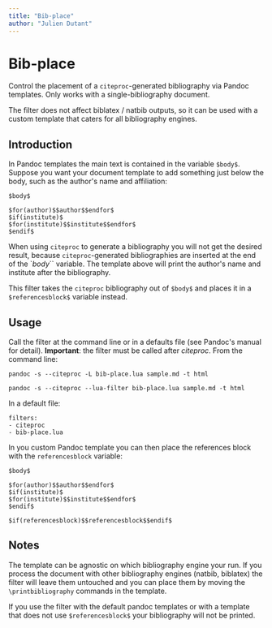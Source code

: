 ```yaml
---
title: "Bib-place"
author: "Julien Dutant"
---
```


Bib-place
=======

Control the placement of a `citeproc`-generated bibliography
via Pandoc templates. Only works with a single-bibliography
document.

The filter does not affect biblatex / natbib outputs, so it can be
used with a custom template that caters for all bibliography engines.

Introduction
------------

In Pandoc templates the main text is contained in the variable
`$body$`. Suppose you want your document template to add something
just below the body, such as the author's name and affiliation:

```
$body$

$for(author)$$author$$endfor$
$if(institute)$
$for(institute)$$institute$$endfor$
$endif$

```

When using `citeproc` to generate a bibliography you will not get
the desired result, because `citeproc`-generated bibliographies
are inserted at the end of the `$body$`` variable. The template
above will print the author's name and institute after the
bibliography.

This filter takes the `citeproc` bibliography out of `$body$` and
places it in a `$referencesblock$` variable instead.

Usage
----

Call the filter at the command line or in a defaults file (see Pandoc's
manual for detail). **Important**: the filter must be called after *citeproc*. From the command line:

```
pandoc -s --citeproc -L bib-place.lua sample.md -t html

pandoc -s --citeproc --lua-filter bib-place.lua sample.md -t html
```

In a default file:

```
filters:
- citeproc
- bib-place.lua
```

In you custom Pandoc template you can then place the references block with the `referencesblock` variable:

```
$body$

$for(author)$$author$$endfor$
$if(institute)$
$for(institute)$$institute$$endfor$
$endif$

$if(referencesblock)$$referencesblock$$endif$
```

Notes
-----

The template can be agnostic on which bibliography engine your run. If you process the document with other bibliography engines (natbib, biblatex) the filter will leave them untouched and you can place them by moving the
`\printbibliography` commands in the template.

If you use the filter with the default pandoc templates or with a template
that does not use `$referencesblock$` your bibliography will not be printed.
